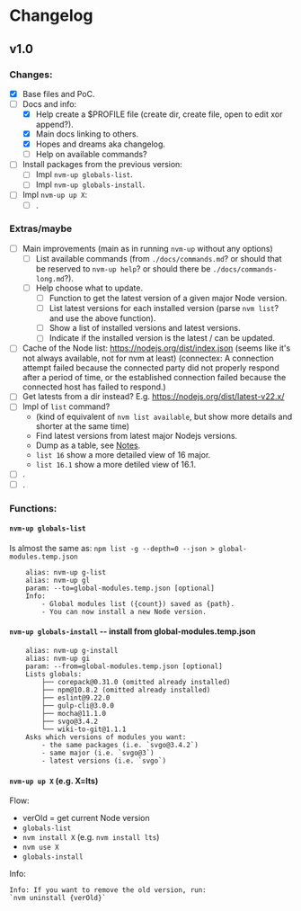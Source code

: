 # Changelog

## v1.0

### Changes:
- [x] Base files and PoC.
- [ ] Docs and info:
	- [x] Help create a $PROFILE file (create dir, create file, open to edit xor append?).
	- [x] Main docs linking to others.
	- [x] Hopes and dreams aka changelog.
	- [ ] Help on available commands?
- [ ] Install packages from the previous version:
	- [ ] Impl `nvm-up globals-list`.
	- [ ] Impl `nvm-up globals-install`.
- [ ] Impl `nvm-up up X`:
	- [ ] .

### Extras/maybe
- [ ] Main improvements (main as in running `nvm-up` without any options)
	- [ ] List available commands (from `./docs/commands.md`? or should that be reserved to `nvm-up help`? or should there be `./docs/commands-long.md`?).
	- [ ] Help choose what to update.
		- [ ] Function to get the latest version of a given major Node version.
		- [ ] List latest versions for each installed version (parse `nvm list`? and use the above function).
		- [ ] Show a list of installed versions and latest versions.
		- [ ] Indicate if the installed version is the latest / can be updated.
- [ ] Cache of the Node list: https://nodejs.org/dist/index.json
	(seems like it's not always available, not for nvm at least)
	(connectex: A connection attempt failed because the connected party did not properly respond after a period of time, or the established connection failed because the connected host has failed to respond.)
- [ ] Get latests from a dir instead? E.g. https://nodejs.org/dist/latest-v22.x/
- [ ] Impl of `list` command?
	- (kind of equivalent of `nvm list available`, but show more details and shorter at the same time)
	- Find latest versions from latest major Nodejs versions.
	- Dump as a table, see [Notes](./notes.md#node-versions).
	- `list 16` show a more detailed view of 16 major.
	- `list 16.1` show a more detiled view of 16.1.
- [ ] .
- [ ] .

### Functions:

#### `nvm-up globals-list`
Is almost the same as: `npm list -g --depth=0 --json > global-modules.temp.json`
```
	alias: nvm-up g-list
	alias: nvm-up gl
	param: --to=global-modules.temp.json [optional]
	Info:
		- Global modules list ({count}) saved as {path}.
		- You can now install a new Node version.
```

#### `nvm-up globals-install` -- install from global-modules.temp.json
```
	alias: nvm-up g-install
	alias: nvm-up gi
	param: --from=global-modules.temp.json [optional]
	Lists globals:
		├── corepack@0.31.0 (omitted already installed)
		├── npm@10.8.2 (omitted already installed)
		├── eslint@9.22.0
		├── gulp-cli@3.0.0
		├── mocha@11.1.0
		├── svgo@3.4.2
		└── wiki-to-git@1.1.1
	Asks which versions of modules you want:
		- the same packages (i.e. `svgo@3.4.2`)
		- same major (i.e. `svgo@3`)
		- latest versions (i.e. `svgo`)
```

#### `nvm-up up X` (e.g. X=lts)

Flow:
- verOld = get current Node version
- `globals-list`
- `nvm install X` (e.g. `nvm install lts`)
- `nvm use X`
- `globals-install`

Info:
```
Info: If you want to remove the old version, run:
`nvm uninstall {verOld}`
```